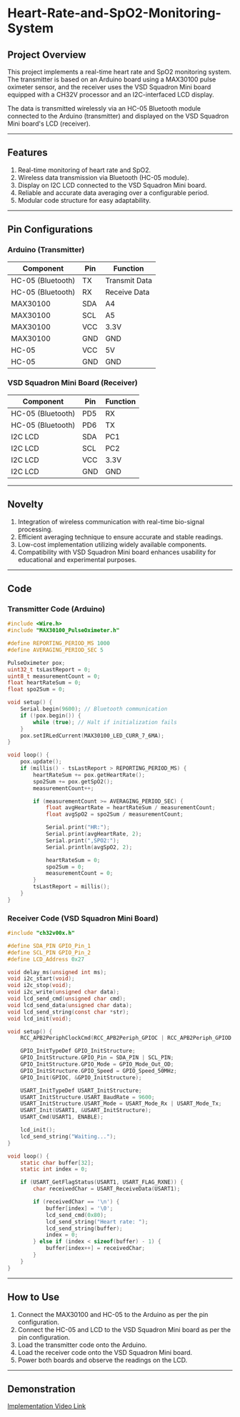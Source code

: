 # Heart-Rate-and-SpO2-Monitoring-System

## Project Overview
This project implements a real-time heart rate and SpO2 monitoring system. The transmitter is based on an Arduino board using a MAX30100 pulse oximeter sensor, and the receiver uses the VSD Squadron Mini board equipped with a CH32V processor and an I2C-interfaced LCD display.

The data is transmitted wirelessly via an HC-05 Bluetooth module connected to the Arduino (transmitter) and displayed on the VSD Squadron Mini board's LCD (receiver).

---

## Features
1. Real-time monitoring of heart rate and SpO2.
2. Wireless data transmission via Bluetooth (HC-05 module).
3. Display on I2C LCD connected to the VSD Squadron Mini board.
4. Reliable and accurate data averaging over a configurable period.
5. Modular code structure for easy adaptability.

---

## Pin Configurations
### Arduino (Transmitter)
| Component          | Pin  | Function       |
|--------------------|------|----------------|
| HC-05 (Bluetooth)  | TX   | Transmit Data  |
| HC-05 (Bluetooth)  | RX   | Receive Data   |
| MAX30100           | SDA  | A4             |
| MAX30100           | SCL  | A5             |
| MAX30100           | VCC  | 3.3V           |
| MAX30100           | GND  | GND            |
| HC-05              | VCC  | 5V             |
| HC-05              | GND  | GND            |

### VSD Squadron Mini Board (Receiver)
| Component          | Pin   | Function       |
|--------------------|-------|----------------|
| HC-05 (Bluetooth)  | PD5   | RX             |
| HC-05 (Bluetooth)  | PD6   | TX             |
| I2C LCD            | SDA   | PC1            |
| I2C LCD            | SCL   | PC2            |
| I2C LCD            | VCC   | 3.3V           |
| I2C LCD            | GND   | GND            |

---

## Novelty
1. Integration of wireless communication with real-time bio-signal processing.
2. Efficient averaging technique to ensure accurate and stable readings.
3. Low-cost implementation utilizing widely available components.
4. Compatibility with VSD Squadron Mini board enhances usability for educational and experimental purposes.

---

## Code

### Transmitter Code (Arduino)
```cpp
#include <Wire.h>
#include "MAX30100_PulseOximeter.h"

#define REPORTING_PERIOD_MS 1000
#define AVERAGING_PERIOD_SEC 5

PulseOximeter pox;
uint32_t tsLastReport = 0;
uint8_t measurementCount = 0;
float heartRateSum = 0;
float spo2Sum = 0;

void setup() {
    Serial.begin(9600); // Bluetooth communication
    if (!pox.begin()) {
        while (true); // Halt if initialization fails
    }
    pox.setIRLedCurrent(MAX30100_LED_CURR_7_6MA);
}

void loop() {
    pox.update();
    if (millis() - tsLastReport > REPORTING_PERIOD_MS) {
        heartRateSum += pox.getHeartRate();
        spo2Sum += pox.getSpO2();
        measurementCount++;

        if (measurementCount >= AVERAGING_PERIOD_SEC) {
            float avgHeartRate = heartRateSum / measurementCount;
            float avgSpO2 = spo2Sum / measurementCount;

            Serial.print("HR:");
            Serial.print(avgHeartRate, 2);
            Serial.print(",SPO2:");
            Serial.println(avgSpO2, 2);

            heartRateSum = 0;
            spo2Sum = 0;
            measurementCount = 0;
        }
        tsLastReport = millis();
    }
}
```

### Receiver Code (VSD Squadron Mini Board)
```c
#include "ch32v00x.h"

#define SDA_PIN GPIO_Pin_1
#define SCL_PIN GPIO_Pin_2
#define LCD_Address 0x27

void delay_ms(unsigned int ms);
void i2c_start(void);
void i2c_stop(void);
void i2c_write(unsigned char data);
void lcd_send_cmd(unsigned char cmd);
void lcd_send_data(unsigned char data);
void lcd_send_string(const char *str);
void lcd_init(void);

void setup() {
    RCC_APB2PeriphClockCmd(RCC_APB2Periph_GPIOC | RCC_APB2Periph_GPIOD | RCC_APB2Periph_USART1, ENABLE);

    GPIO_InitTypeDef GPIO_InitStructure;
    GPIO_InitStructure.GPIO_Pin = SDA_PIN | SCL_PIN;
    GPIO_InitStructure.GPIO_Mode = GPIO_Mode_Out_OD;
    GPIO_InitStructure.GPIO_Speed = GPIO_Speed_50MHz;
    GPIO_Init(GPIOC, &GPIO_InitStructure);

    USART_InitTypeDef USART_InitStructure;
    USART_InitStructure.USART_BaudRate = 9600;
    USART_InitStructure.USART_Mode = USART_Mode_Rx | USART_Mode_Tx;
    USART_Init(USART1, &USART_InitStructure);
    USART_Cmd(USART1, ENABLE);

    lcd_init();
    lcd_send_string("Waiting...");
}

void loop() {
    static char buffer[32];
    static int index = 0;

    if (USART_GetFlagStatus(USART1, USART_FLAG_RXNE)) {
        char receivedChar = USART_ReceiveData(USART1);

        if (receivedChar == '\n') {
            buffer[index] = '\0';
            lcd_send_cmd(0x80);
            lcd_send_string("Heart rate: ");
            lcd_send_string(buffer);
            index = 0;
        } else if (index < sizeof(buffer) - 1) {
            buffer[index++] = receivedChar;
        }
    }
}
```

---

## How to Use
1. Connect the MAX30100 and HC-05 to the Arduino as per the pin configuration.
2. Connect the HC-05 and LCD to the VSD Squadron Mini board as per the pin configuration.
3. Load the transmitter code onto the Arduino.
4. Load the receiver code onto the VSD Squadron Mini board.
5. Power both boards and observe the readings on the LCD.

---

## Demonstration 

[Implementation Video Link](https://drive.google.com/file/d/1nXNX1kRaElo2Wi4rP-v26Or7xCAF0exa/view?usp=sharing)
